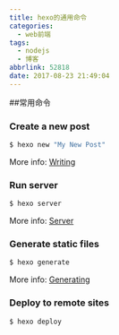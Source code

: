 ```yaml
---
title: hexo的通用命令
categories:
  - web前端
tags:
  - nodejs
  - 博客
abbrlink: 52818
date: 2017-08-23 21:49:04
---
```


##常用命令

### Create a new post

``` bash
$ hexo new "My New Post"
```

More info: [Writing](https://hexo.io/docs/writing.html)

### Run server

``` bash
$ hexo server
```

More info: [Server](https://hexo.io/docs/server.html)

### Generate static files

``` bash
$ hexo generate
```

More info: [Generating](https://hexo.io/docs/generating.html)

### Deploy to remote sites

``` bash
$ hexo deploy
```


